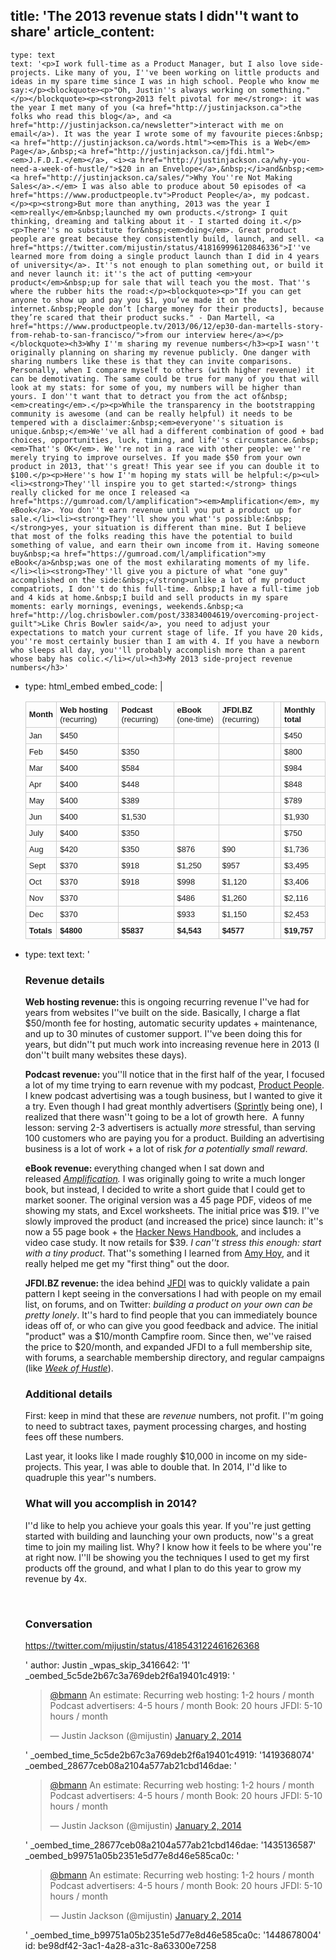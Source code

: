 title: 'The 2013 revenue stats I didn''t want to share'
article_content:
  -
    type: text
    text: '<p>I work full-time as a Product Manager, but I also love side-projects. Like many of you, I''ve been working on little products and ideas in my spare time since I was in high school. People who know me say:</p><blockquote><p>"Oh, Justin''s always working on something."</p></blockquote><p><strong>2013 felt pivotal for me</strong>: it was the year I met many of you (<a href="http://justinjackson.ca">the folks who read this blog</a>, and <a href="http://justinjackson.ca/newsletter">interact with me on email</a>). It was the year I wrote some of my favourite pieces:&nbsp;<a href="http://justinjackson.ca/words.html"><em>This is a Web</em> Page</a>,&nbsp;<a href="http://justinjackson.ca/jfdi.html"><em>J.F.D.I.</em></a>, <i><a href="http://justinjackson.ca/why-you-need-a-week-of-hustle/">$20 in an Envelope</a>,&nbsp;</i>and&nbsp;<em><a href="http://justinjackson.ca/sales/">Why You''re Not Making Sales</a>.</em> I was also able to produce about 50 episodes of <a href="https://www.productpeople.tv">Product People</a>, my podcast.</p><p><strong>But more than anything, 2013 was the year I <em>really</em>&nbsp;launched my own products.</strong> I quit thinking, dreaming and talking about it - I started doing it.</p><p>There''s no substitute for&nbsp;<em>doing</em>. Great product people are great because they consistently build, launch, and sell. <a href="https://twitter.com/mijustin/status/418169996120846336">I''ve learned more from doing a single product launch than I did in 4 years of university</a>. It''s not enough to plan something out, or build it and never launch it: it''s the act of putting <em>your product</em>&nbsp;up for sale that will teach you the most. That''s where the rubber hits the road:</p><blockquote><p>"If you can get anyone to show up and pay you $1, you’ve made it on the internet.&nbsp;People don’t [charge money for their products], because they’re scared that their product sucks." - Dan Martell, <a href="https://www.productpeople.tv/2013/06/12/ep30-dan-martells-story-from-rehab-to-san-francisco/">from our interview here</a></p></blockquote><h3>Why I''m sharing my revenue numbers</h3><p>I wasn''t originally planning on sharing my revenue publicly. One danger with sharing numbers like these is that they can invite comparisons. Personally, when I compare myself to others (with higher revenue) it can be demotivating. The same could be true for many of you that will look at my stats: for some of you, my numbers will be higher than yours. I don''t want that to detract you from the act of&nbsp;<em>creating</em>.</p><p>While the transparency in the bootstrapping community is awesome (and can be really helpful) it needs to be tempered with a disclaimer:&nbsp;<em>everyone''s situation is unique.&nbsp;</em>We''ve all had a different combination of good + bad choices, opportunities, luck, timing, and life''s circumstance.&nbsp;<em>That''s OK</em>. We''re not in a race with other people: we''re merely trying to improve ourselves. If you made $50 from your own product in 2013, that''s great! This year see if you can double it to $100.</p><p>Here''s how I''m hoping my stats will be helpful:</p><ul><li><strong>They''ll inspire you to get started:</strong> things really clicked for me once I released <a href="https://gumroad.com/l/amplification"><em>Amplification</em>, my eBook</a>. You don''t earn revenue until you put a product up for sale.</li><li><strong>They''ll show you what''s possible:&nbsp;</strong>yes, your situation is different than mine. But I believe that most of the folks reading this have the potential to build something of value, and earn their own income from it. Having someone buy&nbsp;<a href="https://gumroad.com/l/amplification">my eBook</a>&nbsp;was one of the most exhilarating moments of my life.</li><li><strong>They''ll give you a picture of what "one guy" accomplished on the side:&nbsp;</strong>unlike a lot of my product compatriots, I don''t do this full-time. &nbsp;I have a full-time job and 4 kids at home.&nbsp;I build and sell products in my spare moments: early mornings, evenings, weekends.&nbsp;<a href="http://log.chrisbowler.com/post/33834004619/overcoming-project-guilt">Like Chris Bowler said</a>, you need to adjust your expectations to match your current stage of life. If you have 20 kids, you''re most certainly busier than I am with 4. If you have a newborn who sleeps all day, you''ll probably accomplish more than a parent whose baby has colic.</li></ul><h3>My 2013 side-project revenue numbers</h3>'
  -
    type: html_embed
    embed_code: |
      <table width="100%" cellspacing="0" cellpadding="5">
      <tbody>
      <tr>
      <td style="font-size: 0.8em; font-family: Arial, Helvetica, sans-serif; border: 1px #CCC solid; padding: 5px;"><strong>Month</strong></td>
      <td style="font-size: 0.8em; font-family: Arial, Helvetica, sans-serif; border: 1px #CCC solid; padding: 5px;"><strong>Web hosting</strong> (recurring)</td>
      <td style="font-size: 0.8em; font-family: Arial, Helvetica, sans-serif; border: 1px #CCC solid; padding: 5px;"><strong>Podcast</strong> (recurring)</td>
      <td style="font-size: 0.8em; font-family: Arial, Helvetica, sans-serif; border: 1px #CCC solid; padding: 5px;"><strong>eBook</strong> (one-time)</td>
      <td style="font-size: 0.8em; font-family: Arial, Helvetica, sans-serif; border: 1px #CCC solid; padding: 5px;"><strong>JFDI.BZ</strong> (recurring)</td>
      <td style="font-size: 0.8em; font-family: Arial, Helvetica, sans-serif; border: 1px #CCC solid; padding: 5px;"></td>
      <td style="font-size: 0.8em; font-family: Arial, Helvetica, sans-serif; border: 1px #CCC solid; padding: 5px;"><strong>Monthly total</strong></td>
      </tr>
      <tr>
      <td style="font-size: 0.8em; font-family: Arial, Helvetica, sans-serif; border: 1px #CCC solid; padding: 5px;">Jan</td>
      <td style="font-size: 0.8em; font-family: Arial, Helvetica, sans-serif; border: 1px #CCC solid; padding: 5px;">$450</td>
      <td style="font-size: 0.8em; font-family: Arial, Helvetica, sans-serif; border: 1px #CCC solid; padding: 5px;"></td>
      <td style="font-size: 0.8em; font-family: Arial, Helvetica, sans-serif; border: 1px #CCC solid; padding: 5px;"></td>
      <td style="font-size: 0.8em; font-family: Arial, Helvetica, sans-serif; border: 1px #CCC solid; padding: 5px;"></td>
      <td style="font-size: 0.8em; font-family: Arial, Helvetica, sans-serif; border: 1px #CCC solid; padding: 5px;"></td>
      <td style="font-size: 0.8em; font-family: Arial, Helvetica, sans-serif; border: 1px #CCC solid; padding: 5px;">$450</td>
      </tr>
      <tr>
      <td style="font-size: 0.8em; font-family: Arial, Helvetica, sans-serif; border: 1px #CCC solid; padding: 5px;">Feb</td>
      <td style="font-size: 0.8em; font-family: Arial, Helvetica, sans-serif; border: 1px #CCC solid; padding: 5px;">$450</td>
      <td style="font-size: 0.8em; font-family: Arial, Helvetica, sans-serif; border: 1px #CCC solid; padding: 5px;">$350</td>
      <td style="font-size: 0.8em; font-family: Arial, Helvetica, sans-serif; border: 1px #CCC solid; padding: 5px;"></td>
      <td style="font-size: 0.8em; font-family: Arial, Helvetica, sans-serif; border: 1px #CCC solid; padding: 5px;"></td>
      <td style="font-size: 0.8em; font-family: Arial, Helvetica, sans-serif; border: 1px #CCC solid; padding: 5px;"></td>
      <td style="font-size: 0.8em; font-family: Arial, Helvetica, sans-serif; border: 1px #CCC solid; padding: 5px;">$800</td>
      </tr>
      <tr>
      <td style="font-size: 0.8em; font-family: Arial, Helvetica, sans-serif; border: 1px #CCC solid; padding: 5px;">Mar</td>
      <td style="font-size: 0.8em; font-family: Arial, Helvetica, sans-serif; border: 1px #CCC solid; padding: 5px;">$400</td>
      <td style="font-size: 0.8em; font-family: Arial, Helvetica, sans-serif; border: 1px #CCC solid; padding: 5px;">$584</td>
      <td style="font-size: 0.8em; font-family: Arial, Helvetica, sans-serif; border: 1px #CCC solid; padding: 5px;"></td>
      <td style="font-size: 0.8em; font-family: Arial, Helvetica, sans-serif; border: 1px #CCC solid; padding: 5px;"></td>
      <td style="font-size: 0.8em; font-family: Arial, Helvetica, sans-serif; border: 1px #CCC solid; padding: 5px;"></td>
      <td style="font-size: 0.8em; font-family: Arial, Helvetica, sans-serif; border: 1px #CCC solid; padding: 5px;">$984</td>
      </tr>
      <tr>
      <td style="font-size: 0.8em; font-family: Arial, Helvetica, sans-serif; border: 1px #CCC solid; padding: 5px;">Apr</td>
      <td style="font-size: 0.8em; font-family: Arial, Helvetica, sans-serif; border: 1px #CCC solid; padding: 5px;">$400</td>
      <td style="font-size: 0.8em; font-family: Arial, Helvetica, sans-serif; border: 1px #CCC solid; padding: 5px;">$448</td>
      <td style="font-size: 0.8em; font-family: Arial, Helvetica, sans-serif; border: 1px #CCC solid; padding: 5px;"></td>
      <td style="font-size: 0.8em; font-family: Arial, Helvetica, sans-serif; border: 1px #CCC solid; padding: 5px;"></td>
      <td style="font-size: 0.8em; font-family: Arial, Helvetica, sans-serif; border: 1px #CCC solid; padding: 5px;"></td>
      <td style="font-size: 0.8em; font-family: Arial, Helvetica, sans-serif; border: 1px #CCC solid; padding: 5px;">$848</td>
      </tr>
      <tr>
      <td style="font-size: 0.8em; font-family: Arial, Helvetica, sans-serif; border: 1px #CCC solid; padding: 5px;">May</td>
      <td style="font-size: 0.8em; font-family: Arial, Helvetica, sans-serif; border: 1px #CCC solid; padding: 5px;">$400</td>
      <td style="font-size: 0.8em; font-family: Arial, Helvetica, sans-serif; border: 1px #CCC solid; padding: 5px;">$389</td>
      <td style="font-size: 0.8em; font-family: Arial, Helvetica, sans-serif; border: 1px #CCC solid; padding: 5px;"></td>
      <td style="font-size: 0.8em; font-family: Arial, Helvetica, sans-serif; border: 1px #CCC solid; padding: 5px;"></td>
      <td style="font-size: 0.8em; font-family: Arial, Helvetica, sans-serif; border: 1px #CCC solid; padding: 5px;"></td>
      <td style="font-size: 0.8em; font-family: Arial, Helvetica, sans-serif; border: 1px #CCC solid; padding: 5px;">$789</td>
      </tr>
      <tr>
      <td style="font-size: 0.8em; font-family: Arial, Helvetica, sans-serif; border: 1px #CCC solid; padding: 5px;">Jun</td>
      <td style="font-size: 0.8em; font-family: Arial, Helvetica, sans-serif; border: 1px #CCC solid; padding: 5px;">$400</td>
      <td style="font-size: 0.8em; font-family: Arial, Helvetica, sans-serif; border: 1px #CCC solid; padding: 5px;">$1,530</td>
      <td style="font-size: 0.8em; font-family: Arial, Helvetica, sans-serif; border: 1px #CCC solid; padding: 5px;"></td>
      <td style="font-size: 0.8em; font-family: Arial, Helvetica, sans-serif; border: 1px #CCC solid; padding: 5px;"></td>
      <td style="font-size: 0.8em; font-family: Arial, Helvetica, sans-serif; border: 1px #CCC solid; padding: 5px;"></td>
      <td style="font-size: 0.8em; font-family: Arial, Helvetica, sans-serif; border: 1px #CCC solid; padding: 5px;">$1,930</td>
      </tr>
      <tr>
      <td style="font-size: 0.8em; font-family: Arial, Helvetica, sans-serif; border: 1px #CCC solid; padding: 5px;">July</td>
      <td style="font-size: 0.8em; font-family: Arial, Helvetica, sans-serif; border: 1px #CCC solid; padding: 5px;">$400</td>
      <td style="font-size: 0.8em; font-family: Arial, Helvetica, sans-serif; border: 1px #CCC solid; padding: 5px;">$350</td>
      <td style="font-size: 0.8em; font-family: Arial, Helvetica, sans-serif; border: 1px #CCC solid; padding: 5px;"></td>
      <td style="font-size: 0.8em; font-family: Arial, Helvetica, sans-serif; border: 1px #CCC solid; padding: 5px;"></td>
      <td style="font-size: 0.8em; font-family: Arial, Helvetica, sans-serif; border: 1px #CCC solid; padding: 5px;"></td>
      <td style="font-size: 0.8em; font-family: Arial, Helvetica, sans-serif; border: 1px #CCC solid; padding: 5px;">$750</td>
      </tr>
      <tr>
      <td style="font-size: 0.8em; font-family: Arial, Helvetica, sans-serif; border: 1px #CCC solid; padding: 5px;">Aug</td>
      <td style="font-size: 0.8em; font-family: Arial, Helvetica, sans-serif; border: 1px #CCC solid; padding: 5px;">$420</td>
      <td style="font-size: 0.8em; font-family: Arial, Helvetica, sans-serif; border: 1px #CCC solid; padding: 5px;">$350</td>
      <td style="font-size: 0.8em; font-family: Arial, Helvetica, sans-serif; border: 1px #CCC solid; padding: 5px;">$876</td>
      <td style="font-size: 0.8em; font-family: Arial, Helvetica, sans-serif; border: 1px #CCC solid; padding: 5px;">$90</td>
      <td style="font-size: 0.8em; font-family: Arial, Helvetica, sans-serif; border: 1px #CCC solid; padding: 5px;"></td>
      <td style="font-size: 0.8em; font-family: Arial, Helvetica, sans-serif; border: 1px #CCC solid; padding: 5px;">$1,736</td>
      </tr>
      <tr>
      <td style="font-size: 0.8em; font-family: Arial, Helvetica, sans-serif; border: 1px #CCC solid; padding: 5px;">Sept</td>
      <td style="font-size: 0.8em; font-family: Arial, Helvetica, sans-serif; border: 1px #CCC solid; padding: 5px;">$370</td>
      <td style="font-size: 0.8em; font-family: Arial, Helvetica, sans-serif; border: 1px #CCC solid; padding: 5px;">$918</td>
      <td style="font-size: 0.8em; font-family: Arial, Helvetica, sans-serif; border: 1px #CCC solid; padding: 5px;">$1,250</td>
      <td style="font-size: 0.8em; font-family: Arial, Helvetica, sans-serif; border: 1px #CCC solid; padding: 5px;">$957</td>
      <td style="font-size: 0.8em; font-family: Arial, Helvetica, sans-serif; border: 1px #CCC solid; padding: 5px;"></td>
      <td style="font-size: 0.8em; font-family: Arial, Helvetica, sans-serif; border: 1px #CCC solid; padding: 5px;">$3,495</td>
      </tr>
      <tr>
      <td style="font-size: 0.8em; font-family: Arial, Helvetica, sans-serif; border: 1px #CCC solid; padding: 5px;">Oct</td>
      <td style="font-size: 0.8em; font-family: Arial, Helvetica, sans-serif; border: 1px #CCC solid; padding: 5px;">$370</td>
      <td style="font-size: 0.8em; font-family: Arial, Helvetica, sans-serif; border: 1px #CCC solid; padding: 5px;">$918</td>
      <td style="font-size: 0.8em; font-family: Arial, Helvetica, sans-serif; border: 1px #CCC solid; padding: 5px;">$998</td>
      <td style="font-size: 0.8em; font-family: Arial, Helvetica, sans-serif; border: 1px #CCC solid; padding: 5px;">$1,120</td>
      <td style="font-size: 0.8em; font-family: Arial, Helvetica, sans-serif; border: 1px #CCC solid; padding: 5px;"></td>
      <td style="font-size: 0.8em; font-family: Arial, Helvetica, sans-serif; border: 1px #CCC solid; padding: 5px;">$3,406</td>
      </tr>
      <tr>
      <td style="font-size: 0.8em; font-family: Arial, Helvetica, sans-serif; border: 1px #CCC solid; padding: 5px;">Nov</td>
      <td style="font-size: 0.8em; font-family: Arial, Helvetica, sans-serif; border: 1px #CCC solid; padding: 5px;">$370</td>
      <td style="font-size: 0.8em; font-family: Arial, Helvetica, sans-serif; border: 1px #CCC solid; padding: 5px;"></td>
      <td style="font-size: 0.8em; font-family: Arial, Helvetica, sans-serif; border: 1px #CCC solid; padding: 5px;">$486</td>
      <td style="font-size: 0.8em; font-family: Arial, Helvetica, sans-serif; border: 1px #CCC solid; padding: 5px;">$1,260</td>
      <td style="font-size: 0.8em; font-family: Arial, Helvetica, sans-serif; border: 1px #CCC solid; padding: 5px;"></td>
      <td style="font-size: 0.8em; font-family: Arial, Helvetica, sans-serif; border: 1px #CCC solid; padding: 5px;">$2,116</td>
      </tr>
      <tr>
      <td style="font-size: 0.8em; font-family: Arial, Helvetica, sans-serif; border: 1px #CCC solid; padding: 5px;">Dec</td>
      <td style="font-size: 0.8em; font-family: Arial, Helvetica, sans-serif; border: 1px #CCC solid; padding: 5px;">$370</td>
      <td style="font-size: 0.8em; font-family: Arial, Helvetica, sans-serif; border: 1px #CCC solid; padding: 5px;"></td>
      <td style="font-size: 0.8em; font-family: Arial, Helvetica, sans-serif; border: 1px #CCC solid; padding: 5px;">$933</td>
      <td style="font-size: 0.8em; font-family: Arial, Helvetica, sans-serif; border: 1px #CCC solid; padding: 5px;">$1,150</td>
      <td style="font-size: 0.8em; font-family: Arial, Helvetica, sans-serif; border: 1px #CCC solid; padding: 5px;"></td>
      <td style="font-size: 0.8em; font-family: Arial, Helvetica, sans-serif; border: 1px #CCC solid; padding: 5px;">$2,453</td>
      </tr>
      <tr>
      <td style="font-size: 0.8em; font-family: Arial, Helvetica, sans-serif; border: 1px #CCC solid; padding: 5px;"><strong>Totals</strong></td>
      <td style="font-size: 0.8em; font-family: Arial, Helvetica, sans-serif; border: 1px #CCC solid; padding: 5px;"><strong>$4800</strong></td>
      <td style="font-size: 0.8em; font-family: Arial, Helvetica, sans-serif; border: 1px #CCC solid; padding: 5px;"><strong>$5837</strong></td>
      <td style="font-size: 0.8em; font-family: Arial, Helvetica, sans-serif; border: 1px #CCC solid; padding: 5px;"><strong>$4,543</strong></td>
      <td style="font-size: 0.8em; font-family: Arial, Helvetica, sans-serif; border: 1px #CCC solid; padding: 5px;"><strong>$4577</strong></td>
      <td style="font-size: 0.8em; font-family: Arial, Helvetica, sans-serif; border: 1px #CCC solid; padding: 5px;"></td>
      <td style="font-size: 0.8em; font-family: Arial, Helvetica, sans-serif; border: 1px #CCC solid; padding: 5px;"><strong>$19,757</strong></td>
      </tr>
      </tbody>
      </table>
  -
    type: text
    text: '<h3>Revenue details</h3><p><strong>Web hosting revenue:&nbsp;</strong>this is ongoing recurring revenue I''ve had for years from websites I''ve built on the side. Basically, I charge a flat $50/month fee for hosting, automatic security updates + maintenance, and up to 30 minutes of customer support. I''ve been doing this for years, but didn''t put much work into increasing revenue here in 2013 (I don''t built many websites these days).</p><p><strong>Podcast revenue:&nbsp;</strong>you''ll notice that in the first half of the year, I focused a lot of my time trying to earn revenue with my podcast, <a href="https://www.productpeople.tv">Product People</a>. I knew podcast advertising was a tough business, but I wanted to give it a try. Even though I had great monthly advertisers (<a href="http://sprint.ly">Sprintly</a> being one), I realized that there wasn''t going to be a lot of growth here. &nbsp;A funny lesson: serving 2-3 advertisers is actually&nbsp;<em>more&nbsp;</em>stressful, than serving 100 customers who are paying you for a product. Building an advertising business is a lot of work + a lot of risk <em>for a potentially small reward</em>.</p><p><strong>eBook revenue:&nbsp;</strong>everything changed when I sat down and released&nbsp;<em><a href="https://gum.co/amplification">Amplification</a>.</em>&nbsp;I was originally going to write a much longer book, but instead, I decided to write a short guide that I could get to market sooner. The original version was a 45 page PDF, videos of me showing my stats, and Excel worksheets. The initial price was $19. I''ve slowly improved the product (and increased the price) since launch: it''s now a 55 page book + the <a href="http://buildandlaunch.net/book/the-hacker-news-handbook/">Hacker News Handbook</a>, and includes a video case study. It now retails for $39.&nbsp;<em>I can''t stress this enough: start with a tiny product</em>. That''s something I learned from <a href="http://unicornfree.com">Amy Hoy</a>, and it really helped me get my "first thing" out the door.</p><p><strong>JFDI.BZ revenue:&nbsp;</strong>the idea behind <a href="https://megamaker.co">JFDI</a> was to quickly validate a pain pattern I kept seeing in the conversations I had with people on my email list, on forums, and on Twitter: <em>building a product on your own can be pretty lonely</em>. It''s hard to find people that you can immediately bounce ideas off of, or who can give you good feedback and advice. The initial "product" was a $10/month Campfire room. Since then, we''ve raised the price to $20/month, and expanded JFDI to a full membership site, with forums, a searchable membership directory, and regular campaigns (like&nbsp;<a href="http://justinjackson.ca/why-you-need-a-week-of-hustle/"><em>Week of Hustle</em></a>).</p><h3>Additional details</h3><p>First: keep in mind that these are&nbsp;<em>revenue</em> numbers, not profit. I''m going to need to subtract taxes, payment processing charges, and hosting fees off these numbers.</p><p>Last year, it looks like I made roughly $10,000 in income on my side-projects. This year, I was able to double that. In 2014, I''d like to quadruple this year''s numbers.</p><h3>What will you accomplish in 2014?</h3><p>I''d like to help you achieve your goals this year. If you''re just getting started with building and launching your own products, now''s a great time to join my mailing list. Why? I know how it feels to be where you''re at right now. I''ll be showing you the techniques I used to get my first products off the ground, and what I plan to do this year to grow my revenue by 4x.</p><p><br></p><h3>Conversation</h3><p>https://twitter.com/mijustin/status/418543122461626368</p>'
author: Justin
_wpas_skip_3416642: '1'
_oembed_5c5de2b67c3a769deb2f6a19401c4919: '<blockquote class="twitter-tweet" width="550"><p><a href="https://twitter.com/bmann">@bmann</a> An estimate:&#10;Recurring web hosting: 1-2 hours / month&#10;Podcast advertisers: 4-5 hours / month&#10;Book: 20 hours&#10;JFDI: 5-10 hours / month</p>&mdash; Justin Jackson (@mijustin) <a href="https://twitter.com/mijustin/status/418543122461626368">January 2, 2014</a></blockquote><script async src="//platform.twitter.com/widgets.js" charset="utf-8"></script>'
_oembed_time_5c5de2b67c3a769deb2f6a19401c4919: '1419368074'
_oembed_28677ceb08a2104a577ab21cbd146dae: '<blockquote class="twitter-tweet" width="550"><p lang="en" dir="ltr"><a href="https://twitter.com/bmann">@bmann</a> An estimate:&#10;Recurring web hosting: 1-2 hours / month&#10;Podcast advertisers: 4-5 hours / month&#10;Book: 20 hours&#10;JFDI: 5-10 hours / month</p>&mdash; Justin Jackson (@mijustin) <a href="https://twitter.com/mijustin/status/418543122461626368">January 2, 2014</a></blockquote><script async src="//platform.twitter.com/widgets.js" charset="utf-8"></script>'
_oembed_time_28677ceb08a2104a577ab21cbd146dae: '1435136587'
_oembed_b99751a05b2351e5d77e8d46e585ca0c: '<blockquote class="twitter-tweet" width="550"><p lang="en" dir="ltr"><a href="https://twitter.com/bmann">@bmann</a> An estimate:&#10;Recurring web hosting: 1-2 hours / month&#10;Podcast advertisers: 4-5 hours / month&#10;Book: 20 hours&#10;JFDI: 5-10 hours / month</p>&mdash; Justin Jackson (@mijustin) <a href="https://twitter.com/mijustin/status/418543122461626368">January 2, 2014</a></blockquote><script async src="//platform.twitter.com/widgets.js" charset="utf-8"></script>'
_oembed_time_b99751a05b2351e5d77e8d46e585ca0c: '1448678004'
id: be98df42-3ac1-4a28-a31c-8a63300e7258
